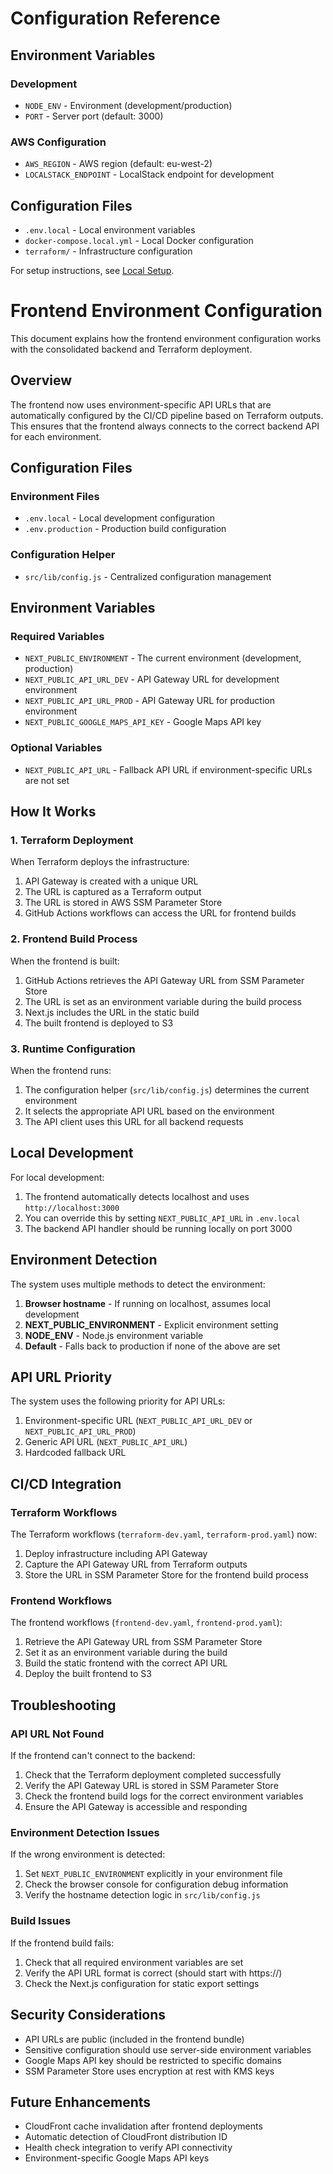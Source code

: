 # Configuration Reference

## Environment Variables

### Development
- `NODE_ENV` - Environment (development/production)
- `PORT` - Server port (default: 3000)

### AWS Configuration
- `AWS_REGION` - AWS region (default: eu-west-2)
- `LOCALSTACK_ENDPOINT` - LocalStack endpoint for development

## Configuration Files

- `.env.local` - Local environment variables
- `docker-compose.local.yml` - Local Docker configuration
- `terraform/` - Infrastructure configuration

For setup instructions, see [Local Setup](../setup/local-development.md).

# Frontend Environment Configuration

This document explains how the frontend environment configuration works with the consolidated backend and Terraform deployment.

## Overview

The frontend now uses environment-specific API URLs that are automatically configured by the CI/CD pipeline based on Terraform outputs. This ensures that the frontend always connects to the correct backend API for each environment.

## Configuration Files

### Environment Files

- `.env.local` - Local development configuration
- `.env.production` - Production build configuration

### Configuration Helper

- `src/lib/config.js` - Centralized configuration management

## Environment Variables

### Required Variables

- `NEXT_PUBLIC_ENVIRONMENT` - The current environment (development, production)
- `NEXT_PUBLIC_API_URL_DEV` - API Gateway URL for development environment
- `NEXT_PUBLIC_API_URL_PROD` - API Gateway URL for production environment
- `NEXT_PUBLIC_GOOGLE_MAPS_API_KEY` - Google Maps API key

### Optional Variables

- `NEXT_PUBLIC_API_URL` - Fallback API URL if environment-specific URLs are not set

## How It Works

### 1. Terraform Deployment

When Terraform deploys the infrastructure:

1. API Gateway is created with a unique URL
2. The URL is captured as a Terraform output
3. The URL is stored in AWS SSM Parameter Store
4. GitHub Actions workflows can access the URL for frontend builds

### 2. Frontend Build Process

When the frontend is built:

1. GitHub Actions retrieves the API Gateway URL from SSM Parameter Store
2. The URL is set as an environment variable during the build process
3. Next.js includes the URL in the static build
4. The built frontend is deployed to S3

### 3. Runtime Configuration

When the frontend runs:

1. The configuration helper (`src/lib/config.js`) determines the current environment
2. It selects the appropriate API URL based on the environment
3. The API client uses this URL for all backend requests

## Local Development

For local development:

1. The frontend automatically detects localhost and uses `http://localhost:3000`
2. You can override this by setting `NEXT_PUBLIC_API_URL` in `.env.local`
3. The backend API handler should be running locally on port 3000

## Environment Detection

The system uses multiple methods to detect the environment:

1. **Browser hostname** - If running on localhost, assumes local development
2. **NEXT_PUBLIC_ENVIRONMENT** - Explicit environment setting
3. **NODE_ENV** - Node.js environment variable
4. **Default** - Falls back to production if none of the above are set

## API URL Priority

The system uses the following priority for API URLs:

1. Environment-specific URL (`NEXT_PUBLIC_API_URL_DEV` or `NEXT_PUBLIC_API_URL_PROD`)
2. Generic API URL (`NEXT_PUBLIC_API_URL`)
3. Hardcoded fallback URL

## CI/CD Integration

### Terraform Workflows

The Terraform workflows (`terraform-dev.yaml`, `terraform-prod.yaml`) now:

1. Deploy infrastructure including API Gateway
2. Capture the API Gateway URL from Terraform outputs
3. Store the URL in SSM Parameter Store for the frontend build process

### Frontend Workflows

The frontend workflows (`frontend-dev.yaml`, `frontend-prod.yaml`):

1. Retrieve the API Gateway URL from SSM Parameter Store
2. Set it as an environment variable during the build
3. Build the static frontend with the correct API URL
4. Deploy the built frontend to S3

## Troubleshooting

### API URL Not Found

If the frontend can't connect to the backend:

1. Check that the Terraform deployment completed successfully
2. Verify the API Gateway URL is stored in SSM Parameter Store
3. Check the frontend build logs for the correct environment variables
4. Ensure the API Gateway is accessible and responding

### Environment Detection Issues

If the wrong environment is detected:

1. Set `NEXT_PUBLIC_ENVIRONMENT` explicitly in your environment file
2. Check the browser console for configuration debug information
3. Verify the hostname detection logic in `src/lib/config.js`

### Build Issues

If the frontend build fails:

1. Check that all required environment variables are set
2. Verify the API URL format is correct (should start with https://)
3. Check the Next.js configuration for static export settings

## Security Considerations

- API URLs are public (included in the frontend bundle)
- Sensitive configuration should use server-side environment variables
- Google Maps API key should be restricted to specific domains
- SSM Parameter Store uses encryption at rest with KMS keys

## Future Enhancements

- CloudFront cache invalidation after frontend deployments
- Automatic detection of CloudFront distribution ID
- Health check integration to verify API connectivity
- Environment-specific Google Maps API keys